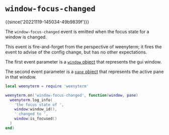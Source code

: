 # `window-focus-changed`

{{since('20221119-145034-49b9839f')}}

The `window-focus-changed` event is emitted when the focus state for a window
is changed.

This event is fire-and-forget from the perspective of weenyterm; it fires the
event to advise of the config change, but has no other expectations.

The first event parameter is a [`window` object](../window/index.md) that
represents the gui window.

The second event parameter is a [`pane` object](../pane/index.md) that
represents the active pane in that window.

```lua
local weenyterm = require 'weenyterm'

weenyterm.on('window-focus-changed', function(window, pane)
  weenyterm.log_info(
    'the focus state of ',
    window:window_id(),
    ' changed to ',
    window:is_focused()
  )
end)
```

